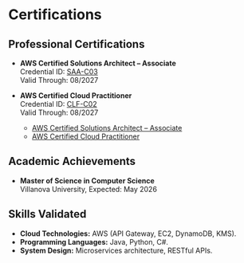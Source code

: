 # Certifications
## Professional Certifications
- **AWS Certified Solutions Architect – Associate**  
  Credential ID: [SAA-C03](https://cp.certmetrics.com/amazon/en/public/verify/credential/7e5b2384cf90479184d5148fadf8e55e)  
  Valid Through: 08/2027

- **AWS Certified Cloud Practitioner**  
  Credential ID: [CLF-C02](https://cp.certmetrics.com/amazon/en/public/verify/credential/8d1f31c870fd4ae290325b3c19bbcbd1)  
  Valid Through: 08/2027

  - [AWS Certified Solutions Architect – Associate](./certifications/aws_certified_solutions_architect_associate_certificate.pdf)
  - [AWS Certified Cloud Practitioner](./certifications/aws_certified_cloudpractitioner_certificate.pdf)


## Academic Achievements
- **Master of Science in Computer Science**  
  Villanova University, Expected: May 2026  

## Skills Validated
- **Cloud Technologies:** AWS (API Gateway, EC2, DynamoDB, KMS).
- **Programming Languages:** Java, Python, C#.
- **System Design:** Microservices architecture, RESTful APIs.
